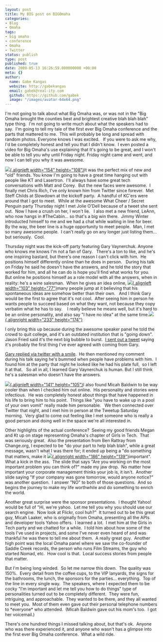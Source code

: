 ```yaml
---
layout: post
title: My BIG post on BIGOmaha
categories:
- Blog
- Omaha
tags:
- big omaha
- conference
- Omaha
- Twitter
status: publish
type: post
published: true
date: 2009-05-13 16:26:59.000000000 +00:00
meta: {}
author:
  name: Gabe Kangas
  website: http://gabekangas
  email: gabek@real-ity.com
  github: https://github.com/gabek
  image: "/images/avatar-64x64.png"
---
```

I\'m not going to talk about what Big Omaha was, or was not in the \"Big Omaha brought the counties best and brightest creative blah blah blah\" type thing.  I\'m not going to write much about what the speakers had to say.  I\'m going to tell my tale of the first ever Big Omaha conference and the parts that mattered to me.  This will probably be long and spread with random photos. Everyone knows I was excited.   If you were to ask me why, I\'d be completely honest and tell you that I didn\'t know.  I even posted a video for Big Omaha\'s use explaining that It\'s going to be great, and I won\'t be able to tell you why until Friday night. Friday night came and went, and now I can tell you why it was awesome.

[![](http://farm4.static.flickr.com/3642/3516453470_9cefcd695c.jpg?v=0){.alignleft width="154" height="108"}](http://farm4.static.flickr.com/3642/3516453470_9cefcd695c.jpg?v=0)It was the perfect mix of new and \"old\" friends. You know I\'m going to have a great time hanging out with people like KT and Lasertron.  I\'ll always have some great tech conversations with Matt and Corey.  But the new faces were awesome.  I finally met Chris Rich, I\'ve only known him from Twitter since forever.  Met Steff Childs at Slowdown at the kickoff party.  A handful of KC\'ers were around that I got to meet.  While at the awesome What Cheer / Secret Penguin party Thursday night I met Jolie O\'Dell because of a tweet she sent out.  Now I have a crush
on her, I won\'t lie.   I also met a new friend, LeAnn, who now hangs in \#TheCabin\... so that\'s a big win there.  Jimmy Winter introducted himself to me and we had a chat while waiting in line for beer.  By the way, the beer line is a huge opportunity to meet people.  Man, I met so many awesome people.  I can\'t really go on any longer just listing them\... but seriously.  Cool.

Thursday night was the kick-off party featuring Gary Vaynerchuk. Anyone who knows me knows I\'m not a fan of Gary.   There\'s a ton to like, and he\'s one inspiring bastard, but there\'s one reason I can\'t click with him.  He positions himself differently online than he does in person.   During his talk on Friday he said he doesn\'t have the answers, and he told the story that worked for him, and all he can do is hope you\'ll find what works for you.  But online he positions himself as a role model with all the answers, when in reality: he\'s a wine salesman.  When he gives an idea online, [![](http://photos-e.ak.fbcdn.net/hphotos-ak-snc1/hs011.snc1/2902_92703702585_503272585_2603644_8090153_n.jpg){.alignleft width="103"
height="77"}](http://photos-e.ak.fbcdn.net/hphotos-ak-snc1/hs011.snc1/2902_92703702585_503272585_2603644_8090153_n.jpg)many people jump at it believing that his spontaneous ideas are somehow better than their own.   And I think Gary would be the first to agree that it\'s not cool.  After seeing him in person he wants people to succeed based on what they want, not because they copy verbatim what he has to say.    I really believe he means well, but it\'s hard to be an online personality, and also say \"I have no idea\" at the same time.[![](http://photos-b.ak.fbcdn.net/photos-ak-snc1/v3745/192/20/503272585/n503272585_2603673_485430.jpg){.alignright width="233" height="174"}](http://photos-b.ak.fbcdn.net/photos-ak-snc1/v3745/192/20/503272585/n503272585_2603673_485430.jpg)

I only bring this up because during the awesome speaker panel he told the crowd to quit college, and it\'s an outdated institution that is \"going down\".   Jason Fried said it\'s the next big bubble to burst.  [I sent out a tweet](http://twitter.com/gabek/status/1740380641) saying it\'s probably the first thing I\'ve ever agreed with coming from Gary.

[Gary replied via twitter with a smile](http://twitter.com/garyvee/status/1740494979).  He then mentioned my comment during his talk saying he\'s bummed when people have problems with him.  I found him at the party that night he looked like he had his plate full,  so I left it at that.   So all in all, I learned Gary Vaynerchuk is human. But I still think he\'s a salesman who doesn\'t have the answers.

[![](http://photos-f.ak.fbcdn.net/photos-ak-snc1/v3745/192/20/503272585/n503272585_2603685_3174413.jpg){.alignleft width="141" height="105"}](http://photos-f.ak.fbcdn.net/photos-ak-snc1/v3745/192/20/503272585/n503272585_2603685_3174413.jpg)I also found Micah Baldwin to be way cooler than when I checked him out online.  His personality and stories were infectious.  He was completely honest about things that have happened in his life to bring him to his point.  Things like \"you have to wake up in a pool of your own vomit\" really made him personable.   We then connected over Twitter that night, and I met him in person at the Tweetup Saturday morning.  Very glad to come out feeling like I met someone who is really a good person and doing well in the space we\'re all interested in.

Other highlights of the actual conference?  Seeing my good friends Megan and Kt up on stage representing Omaha\'s chapter of Girls in Tech.  That was seriously great.  Also the presentation from Ben Rattray from Change.org, I expected to be \"do your part to help blah blah\", while a great message, wasn\'t what I was there for; it ended up being a \"do something that matters, make it [![](http://photos-b.ak.fbcdn.net/photos-ak-snc1/v3745/192/20/503272585/n503272585_2603665_8134554.jpg){.alignright width="186" height="139"}](http://photos-b.ak.fbcdn.net/photos-ak-snc1/v3745/192/20/503272585/n503272585_2603665_8134554.jpg)important\".  What a kick in the ass.  The slide that says \"Are you working on the most important problem you can
think of?\" made my jaw drop.  No matter how important your corporate management thinks your job is, it isn\'t.  Another slide saying \"If your company was gone tomorrow, would anyone notice?\" was another question.  I answer \"NO\" to both of those questions.  And so begins the journey to make my life worthwhile and do something to enrich the world.

Another great surprise were the sponsor presentations.  I thought Yahoo!  would be full of \"Hi, we\'re yahoo.  Let me tell you why you should use our search engine.  Now look at Flickr, cool huh?\"  It turned out to be this great guy, Micah Laaker, who is originally from Omaha, presenting all the APIs and developer tools Yahoo offers.  I learned a lot.  I met him at the Girls in Tech party and we chatted for a while.  I told him about how some of the tools I\'ve used in projects, and some I\'ve never even heard of and was thankful he was there to tell me about them.  A really great guy.  Another high point was the local Omaha panel where we saw the co-founder of Saddle Creek records, the person who runs Film Streams, the guy who
started Nomad, etc.  How cool is that.  Local success stories from people that matter.

But I\'m being long winded.  So let me narrow this down.  The quality was 150%.  Every detail from the coffee cups, to the VIP lanyards, the signs for the bathrooms, the lunch, the sponsors for the parties\...  everything.  Top of the line in every single way.  The speakers, where I expected them to be cocky \"I\'m important and let me tell you how to do things\" type of personalities turned out to be completely different.  They were fun, intriguing, and approachable.  They wanted to be there, and they all wanted to meet you.  Most of them even gave out their personal telephone numbers to \*everyone\* who attended.  (Micah Baldwin gave out his mom\'s too.  I got her voicemail.)

There\'s one hundred things I missed talking about, but that\'s ok.  Anyone who was there experienced it, and anyone who wasn\'t has a glimpse into the first ever Big Omaha conference.  What a wild ride.
